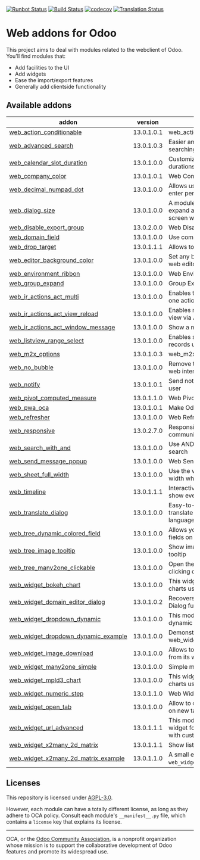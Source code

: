 [![Runbot Status](https://runbot.odoo-community.org/runbot/badge/flat/162/13.0.svg)](https://runbot.odoo-community.org/runbot/repo/github-com-oca-web-162)
[![Build Status](https://travis-ci.com/OCA/web.svg?branch=13.0)](https://travis-ci.com/OCA/web)
[![codecov](https://codecov.io/gh/OCA/web/branch/13.0/graph/badge.svg)](https://codecov.io/gh/OCA/web)
[![Translation Status](https://translation.odoo-community.org/widgets/web-13-0/-/svg-badge.svg)](https://translation.odoo-community.org/engage/web-13-0/?utm_source=widget)

<!-- /!\ do not modify above this line -->

# Web addons for Odoo

This project aims to deal with modules related to the webclient of Odoo. You'll find modules that:

- Add facilities to the UI
- Add widgets
- Ease the import/export features
- Generally add clientside functionality

<!-- /!\ do not modify below this line -->

<!-- prettier-ignore-start -->

[//]: # (addons)

Available addons
----------------
addon | version | summary
--- | --- | ---
[web_action_conditionable](web_action_conditionable/) | 13.0.1.0.1 | web_action_conditionable
[web_advanced_search](web_advanced_search/) | 13.0.1.0.3 | Easier and more powerful searching tools
[web_calendar_slot_duration](web_calendar_slot_duration/) | 13.0.1.0.0 | Customizable calendar slot durations
[web_company_color](web_company_color/) | 13.0.1.0.1 | Web Company Color
[web_decimal_numpad_dot](web_decimal_numpad_dot/) | 13.0.1.0.0 | Allows using numpad dot to enter period decimal separator
[web_dialog_size](web_dialog_size/) | 13.0.1.0.0 | A module that lets the user expand a dialog box to the full screen width.
[web_disable_export_group](web_disable_export_group/) | 13.0.2.0.0 | Web Disable Export Group
[web_domain_field](web_domain_field/) | 13.0.1.0.0 | Use computed field as domain
[web_drop_target](web_drop_target/) | 13.0.1.1.1 | Allows to drag files into Odoo
[web_editor_background_color](web_editor_background_color/) | 13.0.1.0.0 | Set any background color for web editor snippets
[web_environment_ribbon](web_environment_ribbon/) | 13.0.1.0.0 | Web Environment Ribbon
[web_group_expand](web_group_expand/) | 13.0.1.0.0 | Group Expand Buttons
[web_ir_actions_act_multi](web_ir_actions_act_multi/) | 13.0.1.0.0 | Enables triggering of more than one action on ActionManager
[web_ir_actions_act_view_reload](web_ir_actions_act_view_reload/) | 13.0.1.0.0 | Enables reload of the current view via ActionManager
[web_ir_actions_act_window_message](web_ir_actions_act_window_message/) | 13.0.1.0.0 | Show a message box to users
[web_listview_range_select](web_listview_range_select/) | 13.0.1.0.0 | Enables selecting a range of records using the shift key
[web_m2x_options](web_m2x_options/) | 13.0.1.0.3 | web_m2x_options
[web_no_bubble](web_no_bubble/) | 13.0.1.0.0 | Remove the bubbles from the web interface
[web_notify](web_notify/) | 13.0.1.0.1 | Send notification messages to user
[web_pivot_computed_measure](web_pivot_computed_measure/) | 13.0.1.1.0 | Web Pivot Computed Measure
[web_pwa_oca](web_pwa_oca/) | 13.0.1.0.1 | Make Odoo a PWA
[web_refresher](web_refresher/) | 13.0.1.0.0 | Web Refresher
[web_responsive](web_responsive/) | 13.0.2.7.0 | Responsive web client, community-supported
[web_search_with_and](web_search_with_and/) | 13.0.1.0.0 | Use AND conditions on omnibar search
[web_send_message_popup](web_send_message_popup/) | 13.0.1.0.0 | Web Send Message as Popup
[web_sheet_full_width](web_sheet_full_width/) | 13.0.1.0.0 | Use the whole available screen width when displaying sheets
[web_timeline](web_timeline/) | 13.0.1.1.1 | Interactive visualization chart to show events in time
[web_translate_dialog](web_translate_dialog/) | 13.0.1.0.0 | Easy-to-use pop-up to translate fields in several languages
[web_tree_dynamic_colored_field](web_tree_dynamic_colored_field/) | 13.0.1.0.0 | Allows you to dynamically color fields on tree views
[web_tree_image_tooltip](web_tree_image_tooltip/) | 13.0.1.0.0 | Show images in tree views via tooltip
[web_tree_many2one_clickable](web_tree_many2one_clickable/) | 13.0.1.0.0 | Open the linked resource when clicking on their name
[web_widget_bokeh_chart](web_widget_bokeh_chart/) | 13.0.1.0.0 | This widget allows to display charts using Bokeh library.
[web_widget_domain_editor_dialog](web_widget_domain_editor_dialog/) | 13.0.1.0.2 | Recovers the Domain Editor Dialog functionality
[web_widget_dropdown_dynamic](web_widget_dropdown_dynamic/) | 13.0.1.0.0 | This module adds support for dynamic dropdown widget
[web_widget_dropdown_dynamic_example](web_widget_dropdown_dynamic_example/) | 13.0.1.0.0 | Demonstration of web_widget_dropdown_dynamic
[web_widget_image_download](web_widget_image_download/) | 13.0.1.0.0 | Allows to download any image from its widget
[web_widget_many2one_simple](web_widget_many2one_simple/) | 13.0.1.0.0 | Simple many2one widget
[web_widget_mpld3_chart](web_widget_mpld3_chart/) | 13.0.1.0.0 | This widget allows to display charts using MPLD3 library.
[web_widget_numeric_step](web_widget_numeric_step/) | 13.0.1.1.0 | Web Widget Numeric Step
[web_widget_open_tab](web_widget_open_tab/) | 13.0.1.0.0 | Allow to open record from trees on new tab from tree views
[web_widget_url_advanced](web_widget_url_advanced/) | 13.0.1.1.1 | This module extends URL widget for displaying anchors with custom labels.
[web_widget_x2many_2d_matrix](web_widget_x2many_2d_matrix/) | 13.0.1.1.1 | Show list fields as a matrix
[web_widget_x2many_2d_matrix_example](web_widget_x2many_2d_matrix_example/) | 13.0.1.1.0 | A small example on how to use `web_widget_x2many_2d_matrix`.

[//]: # (end addons)

<!-- prettier-ignore-end -->

## Licenses

This repository is licensed under [AGPL-3.0](LICENSE).

However, each module can have a totally different license, as long as they adhere to OCA
policy. Consult each module's `__manifest__.py` file, which contains a `license` key
that explains its license.

----

OCA, or the [Odoo Community Association](http://odoo-community.org/), is a nonprofit
organization whose mission is to support the collaborative development of Odoo features
and promote its widespread use.
